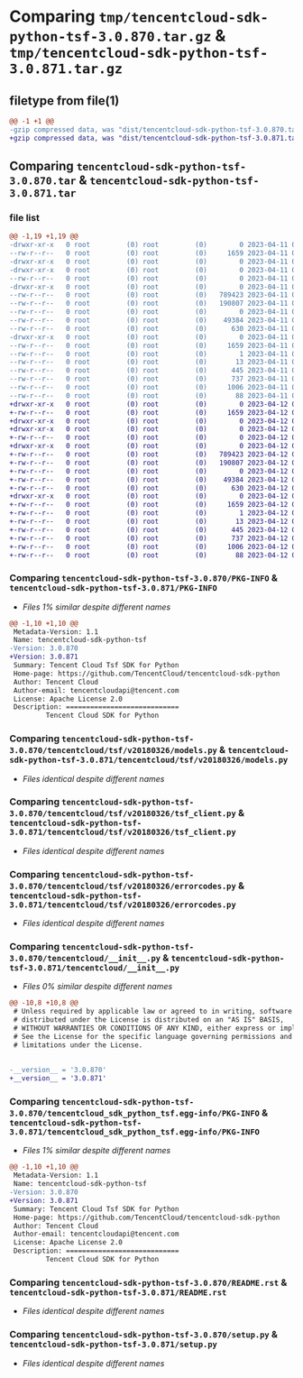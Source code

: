# Comparing `tmp/tencentcloud-sdk-python-tsf-3.0.870.tar.gz` & `tmp/tencentcloud-sdk-python-tsf-3.0.871.tar.gz`

## filetype from file(1)

```diff
@@ -1 +1 @@
-gzip compressed data, was "dist/tencentcloud-sdk-python-tsf-3.0.870.tar", last modified: Tue Apr 11 04:03:02 2023, max compression
+gzip compressed data, was "dist/tencentcloud-sdk-python-tsf-3.0.871.tar", last modified: Wed Apr 12 00:46:27 2023, max compression
```

## Comparing `tencentcloud-sdk-python-tsf-3.0.870.tar` & `tencentcloud-sdk-python-tsf-3.0.871.tar`

### file list

```diff
@@ -1,19 +1,19 @@
-drwxr-xr-x   0 root         (0) root         (0)        0 2023-04-11 04:03:02.000000 tencentcloud-sdk-python-tsf-3.0.870/
--rw-r--r--   0 root         (0) root         (0)     1659 2023-04-11 04:03:02.000000 tencentcloud-sdk-python-tsf-3.0.870/PKG-INFO
-drwxr-xr-x   0 root         (0) root         (0)        0 2023-04-11 04:03:02.000000 tencentcloud-sdk-python-tsf-3.0.870/tencentcloud/
-drwxr-xr-x   0 root         (0) root         (0)        0 2023-04-11 04:03:02.000000 tencentcloud-sdk-python-tsf-3.0.870/tencentcloud/tsf/
--rw-r--r--   0 root         (0) root         (0)        0 2023-04-11 04:03:01.000000 tencentcloud-sdk-python-tsf-3.0.870/tencentcloud/tsf/__init__.py
-drwxr-xr-x   0 root         (0) root         (0)        0 2023-04-11 04:03:02.000000 tencentcloud-sdk-python-tsf-3.0.870/tencentcloud/tsf/v20180326/
--rw-r--r--   0 root         (0) root         (0)   789423 2023-04-11 04:03:01.000000 tencentcloud-sdk-python-tsf-3.0.870/tencentcloud/tsf/v20180326/models.py
--rw-r--r--   0 root         (0) root         (0)   190807 2023-04-11 04:03:01.000000 tencentcloud-sdk-python-tsf-3.0.870/tencentcloud/tsf/v20180326/tsf_client.py
--rw-r--r--   0 root         (0) root         (0)        0 2023-04-11 04:03:01.000000 tencentcloud-sdk-python-tsf-3.0.870/tencentcloud/tsf/v20180326/__init__.py
--rw-r--r--   0 root         (0) root         (0)    49384 2023-04-11 04:03:01.000000 tencentcloud-sdk-python-tsf-3.0.870/tencentcloud/tsf/v20180326/errorcodes.py
--rw-r--r--   0 root         (0) root         (0)      630 2023-04-11 04:03:01.000000 tencentcloud-sdk-python-tsf-3.0.870/tencentcloud/__init__.py
-drwxr-xr-x   0 root         (0) root         (0)        0 2023-04-11 04:03:02.000000 tencentcloud-sdk-python-tsf-3.0.870/tencentcloud_sdk_python_tsf.egg-info/
--rw-r--r--   0 root         (0) root         (0)     1659 2023-04-11 04:03:01.000000 tencentcloud-sdk-python-tsf-3.0.870/tencentcloud_sdk_python_tsf.egg-info/PKG-INFO
--rw-r--r--   0 root         (0) root         (0)        1 2023-04-11 04:03:01.000000 tencentcloud-sdk-python-tsf-3.0.870/tencentcloud_sdk_python_tsf.egg-info/dependency_links.txt
--rw-r--r--   0 root         (0) root         (0)       13 2023-04-11 04:03:01.000000 tencentcloud-sdk-python-tsf-3.0.870/tencentcloud_sdk_python_tsf.egg-info/top_level.txt
--rw-r--r--   0 root         (0) root         (0)      445 2023-04-11 04:03:02.000000 tencentcloud-sdk-python-tsf-3.0.870/tencentcloud_sdk_python_tsf.egg-info/SOURCES.txt
--rw-r--r--   0 root         (0) root         (0)      737 2023-04-11 04:03:01.000000 tencentcloud-sdk-python-tsf-3.0.870/README.rst
--rw-r--r--   0 root         (0) root         (0)     1006 2023-04-11 04:03:01.000000 tencentcloud-sdk-python-tsf-3.0.870/setup.py
--rw-r--r--   0 root         (0) root         (0)       88 2023-04-11 04:03:02.000000 tencentcloud-sdk-python-tsf-3.0.870/setup.cfg
+drwxr-xr-x   0 root         (0) root         (0)        0 2023-04-12 00:46:27.000000 tencentcloud-sdk-python-tsf-3.0.871/
+-rw-r--r--   0 root         (0) root         (0)     1659 2023-04-12 00:46:27.000000 tencentcloud-sdk-python-tsf-3.0.871/PKG-INFO
+drwxr-xr-x   0 root         (0) root         (0)        0 2023-04-12 00:46:27.000000 tencentcloud-sdk-python-tsf-3.0.871/tencentcloud/
+drwxr-xr-x   0 root         (0) root         (0)        0 2023-04-12 00:46:27.000000 tencentcloud-sdk-python-tsf-3.0.871/tencentcloud/tsf/
+-rw-r--r--   0 root         (0) root         (0)        0 2023-04-12 00:46:27.000000 tencentcloud-sdk-python-tsf-3.0.871/tencentcloud/tsf/__init__.py
+drwxr-xr-x   0 root         (0) root         (0)        0 2023-04-12 00:46:27.000000 tencentcloud-sdk-python-tsf-3.0.871/tencentcloud/tsf/v20180326/
+-rw-r--r--   0 root         (0) root         (0)   789423 2023-04-12 00:46:27.000000 tencentcloud-sdk-python-tsf-3.0.871/tencentcloud/tsf/v20180326/models.py
+-rw-r--r--   0 root         (0) root         (0)   190807 2023-04-12 00:46:27.000000 tencentcloud-sdk-python-tsf-3.0.871/tencentcloud/tsf/v20180326/tsf_client.py
+-rw-r--r--   0 root         (0) root         (0)        0 2023-04-12 00:46:27.000000 tencentcloud-sdk-python-tsf-3.0.871/tencentcloud/tsf/v20180326/__init__.py
+-rw-r--r--   0 root         (0) root         (0)    49384 2023-04-12 00:46:27.000000 tencentcloud-sdk-python-tsf-3.0.871/tencentcloud/tsf/v20180326/errorcodes.py
+-rw-r--r--   0 root         (0) root         (0)      630 2023-04-12 00:46:27.000000 tencentcloud-sdk-python-tsf-3.0.871/tencentcloud/__init__.py
+drwxr-xr-x   0 root         (0) root         (0)        0 2023-04-12 00:46:27.000000 tencentcloud-sdk-python-tsf-3.0.871/tencentcloud_sdk_python_tsf.egg-info/
+-rw-r--r--   0 root         (0) root         (0)     1659 2023-04-12 00:46:27.000000 tencentcloud-sdk-python-tsf-3.0.871/tencentcloud_sdk_python_tsf.egg-info/PKG-INFO
+-rw-r--r--   0 root         (0) root         (0)        1 2023-04-12 00:46:27.000000 tencentcloud-sdk-python-tsf-3.0.871/tencentcloud_sdk_python_tsf.egg-info/dependency_links.txt
+-rw-r--r--   0 root         (0) root         (0)       13 2023-04-12 00:46:27.000000 tencentcloud-sdk-python-tsf-3.0.871/tencentcloud_sdk_python_tsf.egg-info/top_level.txt
+-rw-r--r--   0 root         (0) root         (0)      445 2023-04-12 00:46:27.000000 tencentcloud-sdk-python-tsf-3.0.871/tencentcloud_sdk_python_tsf.egg-info/SOURCES.txt
+-rw-r--r--   0 root         (0) root         (0)      737 2023-04-12 00:46:27.000000 tencentcloud-sdk-python-tsf-3.0.871/README.rst
+-rw-r--r--   0 root         (0) root         (0)     1006 2023-04-12 00:46:27.000000 tencentcloud-sdk-python-tsf-3.0.871/setup.py
+-rw-r--r--   0 root         (0) root         (0)       88 2023-04-12 00:46:27.000000 tencentcloud-sdk-python-tsf-3.0.871/setup.cfg
```

### Comparing `tencentcloud-sdk-python-tsf-3.0.870/PKG-INFO` & `tencentcloud-sdk-python-tsf-3.0.871/PKG-INFO`

 * *Files 1% similar despite different names*

```diff
@@ -1,10 +1,10 @@
 Metadata-Version: 1.1
 Name: tencentcloud-sdk-python-tsf
-Version: 3.0.870
+Version: 3.0.871
 Summary: Tencent Cloud Tsf SDK for Python
 Home-page: https://github.com/TencentCloud/tencentcloud-sdk-python
 Author: Tencent Cloud
 Author-email: tencentcloudapi@tencent.com
 License: Apache License 2.0
 Description: ============================
         Tencent Cloud SDK for Python
```

### Comparing `tencentcloud-sdk-python-tsf-3.0.870/tencentcloud/tsf/v20180326/models.py` & `tencentcloud-sdk-python-tsf-3.0.871/tencentcloud/tsf/v20180326/models.py`

 * *Files identical despite different names*

### Comparing `tencentcloud-sdk-python-tsf-3.0.870/tencentcloud/tsf/v20180326/tsf_client.py` & `tencentcloud-sdk-python-tsf-3.0.871/tencentcloud/tsf/v20180326/tsf_client.py`

 * *Files identical despite different names*

### Comparing `tencentcloud-sdk-python-tsf-3.0.870/tencentcloud/tsf/v20180326/errorcodes.py` & `tencentcloud-sdk-python-tsf-3.0.871/tencentcloud/tsf/v20180326/errorcodes.py`

 * *Files identical despite different names*

### Comparing `tencentcloud-sdk-python-tsf-3.0.870/tencentcloud/__init__.py` & `tencentcloud-sdk-python-tsf-3.0.871/tencentcloud/__init__.py`

 * *Files 0% similar despite different names*

```diff
@@ -10,8 +10,8 @@
 # Unless required by applicable law or agreed to in writing, software
 # distributed under the License is distributed on an "AS IS" BASIS,
 # WITHOUT WARRANTIES OR CONDITIONS OF ANY KIND, either express or implied.
 # See the License for the specific language governing permissions and
 # limitations under the License.
 
 
-__version__ = '3.0.870'
+__version__ = '3.0.871'
```

### Comparing `tencentcloud-sdk-python-tsf-3.0.870/tencentcloud_sdk_python_tsf.egg-info/PKG-INFO` & `tencentcloud-sdk-python-tsf-3.0.871/tencentcloud_sdk_python_tsf.egg-info/PKG-INFO`

 * *Files 1% similar despite different names*

```diff
@@ -1,10 +1,10 @@
 Metadata-Version: 1.1
 Name: tencentcloud-sdk-python-tsf
-Version: 3.0.870
+Version: 3.0.871
 Summary: Tencent Cloud Tsf SDK for Python
 Home-page: https://github.com/TencentCloud/tencentcloud-sdk-python
 Author: Tencent Cloud
 Author-email: tencentcloudapi@tencent.com
 License: Apache License 2.0
 Description: ============================
         Tencent Cloud SDK for Python
```

### Comparing `tencentcloud-sdk-python-tsf-3.0.870/README.rst` & `tencentcloud-sdk-python-tsf-3.0.871/README.rst`

 * *Files identical despite different names*

### Comparing `tencentcloud-sdk-python-tsf-3.0.870/setup.py` & `tencentcloud-sdk-python-tsf-3.0.871/setup.py`

 * *Files identical despite different names*

